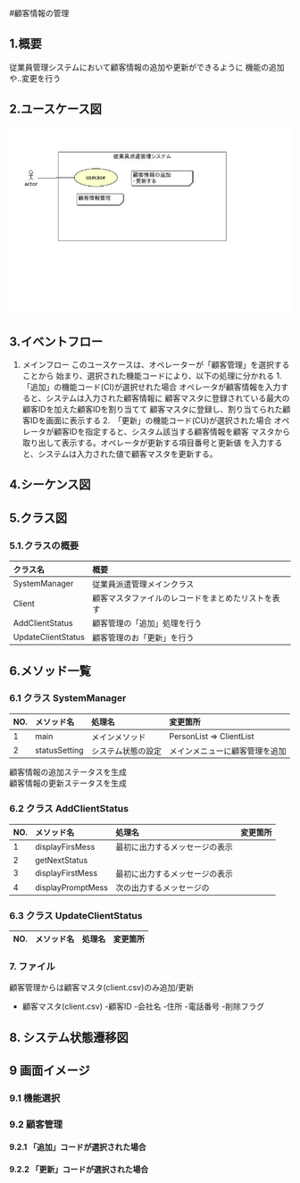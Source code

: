 #顧客情報の管理

## 1.概要
従業員管理システムにおいて顧客情報の追加や更新ができるように
機能の追加や‥変更を行う

## 2.ユースケース図
![ユーケース図](newfile.ucd.jpg)

## 3.イベントフロー
1. メインフロー
このユースケースは、オペレーターが「顧客管理」を選択することから
始まり、選択された機能コードにより、以下の処理に分かれる
	1.「追加」の機能コード(CI)が選択せれた場合
	オペレータが顧客情報を入力すると、システムは入力された顧客情報に
	顧客マスタに登録されている最大の顧客IDを加えた顧客IDを割り当てて
	顧客マスタに登録し、割り当てられた顧客IDを画面に表示する
	2.　「更新」の機能コード(CU)が選択された場合
	オペレータが顧客IDを指定すると、シスタム該当する顧客情報を顧客
	マスタから取り出して表示する。オペレータが更新する項目番号と更新値
	を入力すると、システムは入力された値で顧客マスタを更新する。

## 4.シーケンス図

## 5.クラス図

### 5.1.クラスの概要
|クラス名|概要|
|:-------|:---|
|SystemManager|従業員派遣管理メインクラス|
|Client|顧客マスタファイルのレコードをまとめたリストを表す|
|AddClientStatus|顧客管理の「追加」処理を行う|
|UpdateClientStatus|顧客管理のお「更新」を行う|
 
## 6.メソッド一覧

### 6.1 クラス SystemManager
|NO.|メソッド名|処理名|変更箇所|
|:--|:---------|:-----|:-------|
|1|main|メインメソッド|PersonList => ClientList|
|2|statusSetting|システム状態の設定|メインメニューに顧客管理を追加<br />
顧客情報の追加ステータスを生成<br />
顧客情報の更新ステータスを生成<br />

### 6.2 クラス AddClientStatus
|NO.|メソッド名|処理名|変更箇所|
|:--|:---------|:-----|:-------|
|1|displayFirsMess|最初に出力するメッセージの表示| |
|2|getNextStatus|
|3|displayFirstMess|最初に出力するメッセージの表示| |
|4|displayPromptMess|次の出力するメッセージの

### 6.3 クラス UpdateClientStatus
|NO.|メソッド名|処理名|変更箇所|
|:--|:---------|:-----|:-------|

### 7. ファイル
顧客管理からは顧客マスタ(client.csv)のみ追加/更新
- 顧客マスタ(client.csv)
	-顧客ID
	-会社名
	-住所
	-電話番号
	-削除フラグ

## 8. システム状態遷移図

## 9 画面イメージ
### 9.1 機能選択
### 9.2 顧客管理
#### 9.2.1 「追加」コードが選択された場合
#### 9.2.2 「更新」コードが選択された場合
